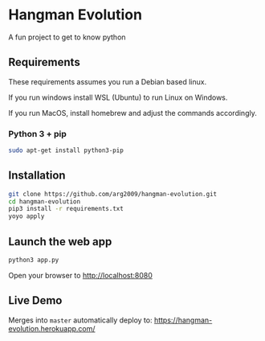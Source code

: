 # Hangman Evolution

A fun project to get to know python

## Requirements

These requirements assumes you run a Debian based linux.

If you run windows install WSL (Ubuntu) to run Linux on Windows.

If you run MacOS, install homebrew and adjust the commands accordingly.

### Python 3 + pip

```bash
sudo apt-get install python3-pip
```

## Installation

```bash
git clone https://github.com/arg2009/hangman-evolution.git
cd hangman-evolution
pip3 install -r requirements.txt
yoyo apply
```

## Launch the web app

```bash
python3 app.py
```

Open your browser to [http://localhost:8080](http://localhost:8080)

## Live Demo

Merges into `master` automatically deploy to: https://hangman-evolution.herokuapp.com/
